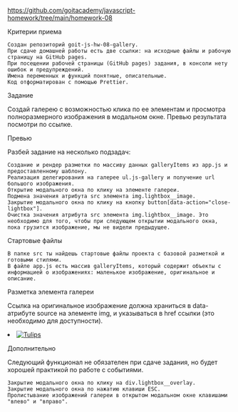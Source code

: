 https://github.com/goitacademy/javascript-homework/tree/main/homework-08

Критерии приема

    Создан репозиторий goit-js-hw-08-gallery.
    При сдаче домашней работы есть две ссылки: на исходные файлы и рабочую страницу на GitHub pages.
    При посещении рабочей страницы (GitHub pages) задания, в консоли нету ошибок и предупреждений.
    Имена переменных и функций понятные, описательные.
    Код отформатирован с помощью Prettier.

Задание

Создай галерею с возможностью клика по ее элементам и просмотра полноразмерного изображения в модальном окне. Превью результата посмотри по ссылке.

Превью

Разбей задание на несколько подзадач:

    Создание и рендер разметки по массиву данных galleryItems из app.js и предоставленному шаблону.
    Реализация делегирования на галерее ul.js-gallery и получение url большого изображения.
    Открытие модального окна по клику на элементе галереи.
    Подмена значения атрибута src элемента img.lightbox__image.
    Закрытие модального окна по клику на кнопку button[data-action="close-lightbox"].
    Очистка значения атрибута src элемента img.lightbox__image. Это необходимо для того, чтобы при следующем открытии модального окна, пока грузится изображение, мы не видели предыдущее.

Стартовые файлы

    В папке src ты найдешь стартовые файлы проекта с базовой разметкой и готовыми стилями.
    В файле app.js есть массив galleryItems, который содержит объекты с информацией о изображениях: маленькое изображение, оригинальное и описание.

Разметка элемента галереи

Ссылка на оригинальное изображение должна храниться в data-атрибуте source на элементе img, и указываться в href ссылки (это необходимо для доступности).

<li class="gallery__item">
  <a
    class="gallery__link"
    href="https://cdn.pixabay.com/photo/2010/12/13/10/13/tulips-2546_1280.jpg"
  >
    <img
      class="gallery__image"
      src="https://cdn.pixabay.com/photo/2010/12/13/10/13/tulips-2546__340.jpg"
      data-source="https://cdn.pixabay.com/photo/2010/12/13/10/13/tulips-2546_1280.jpg"
      alt="Tulips"
    />
  </a>
</li>

Дополнительно

Следующий функционал не обязателен при сдаче задания, но будет хорошей практикой по работе с событиями.

    Закрытие модального окна по клику на div.lightbox__overlay.
    Закрытие модального окна по нажатию клавиши ESC.
    Пролистывание изображений галереи в открытом модальном окне клавишами "влево" и "вправо".
